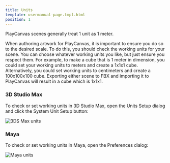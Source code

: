 ```yaml
---
title: Units
template: usermanual-page.tmpl.html
position: 1
---
```


PlayCanvas scenes generally treat 1 unit as 1 meter.

When authoring artwork for PlayCanvas, it is important to ensure you do so to the desired scale. To do this, you should check the working units for your scene. You can choose whatever working units you like, but just ensure you respect them. For example, to make a cube that is 1 meter in dimension, you could set your working units to meters and create a 1x1x1 cube. Alternatively, you could set working units to centimeters and create a 100x100x100 cube. Exporting either scene to FBX and importing it to PlayCanvas will result in a cube which is 1x1x1.

### 3D Studio Max

To check or set working units in 3D Studio Max, open the Units Setup dialog and click the System Unit Setup button:

![3DS Max units][1]

### Maya

To check or set working units in Maya, open the Preferences dialog:

![Maya units][1]

[1]: /images/user-manual/assets/models/max-units.png
[2]: /images/user-manual/assets/models/maya-units.png
